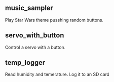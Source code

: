 ## music_sampler

Play Star Wars theme pusshing random buttons.

## servo_with_button

Control a servo with a button.

## temp_logger

Read humidity and temerature. Log it to an SD card
